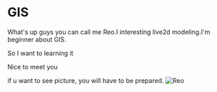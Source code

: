 # GIS

What's up guys you can call me Reo.I interesting live2d modeling.I'm beginner about GIS.

So I want to learning it

Nice to meet you

if u want to see picture, you will have to be prepared.
![Reo](https://github.com/Reo-Ogawa/GIS/issues/1#issue-2282174389)

